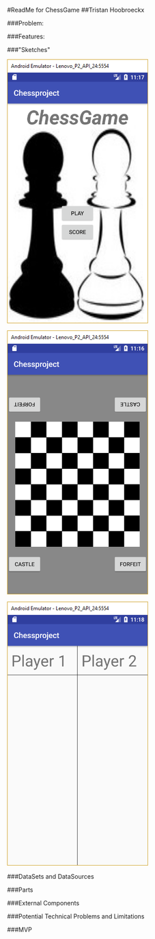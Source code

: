 #ReadMe for ChessGame
##Tristan Hoobroeckx

###Problem:

###Features:

###"Sketches"

![Sketch 1](https://github.com/Tristanhx/ARealChessGame/blob/master/doc/Chessmenuproposal.png?raw=true)

![Sketch 2](https://github.com/Tristanhx/ARealChessGame/blob/master/doc/Chessboardproposal.png?raw=true)

![Sketch 3](https://github.com/Tristanhx/ARealChessGame/blob/master/doc/Chessscoreproposal.png?raw=true)

###DataSets and DataSources

###Parts

###External Components

###Potential Technical Problems and Limitations

###MVP